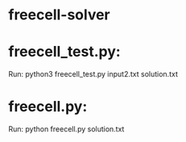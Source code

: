 # freecell-solver

# freecell_test.py:
Run:
python3 freecell_test.py input2.txt solution.txt

# freecell.py:
Run:
python freecell.py solution.txt